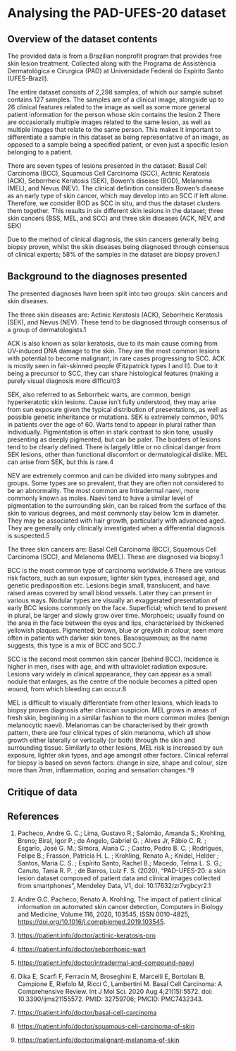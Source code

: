# Analysing the PAD-UFES-20 dataset 

## Overview of the dataset contents 

The provided data is from a Brazilian nonprofit program that provides free skin lesion treatment. Collected along with the Programa de Assistência Dermatológica e Cirurgica (PAD) at Universidade Federal do Espírito Santo (UFES-Brazil). 

The entire dataset consists of 2,298 samples, of which our sample subset contains 127 samples. The samples are of a clinical image, alongside up to 26 clinical features related to the image as well as some more general patient information for the person whose skin contains the lesion.2 There are occasionally multiple images related to the same lesion, as well as multiple images that relate to the same person. This makes it important to differentiate a sample in this dataset as being representative of an image, as opposed to a sample being a specified patient, or even just a specific lesion belonging to a patient. 

There are seven types of lesions presented in the dataset: Basal Cell Carcinoma (BCC), Squamous Cell Carcinoma (SCC), Actinic Keratosis (ACK), Seborrheic Keratosis (SEK), Bowen’s disease (BOD), Melanoma (MEL), and Nevus (NEV). The clinical definition considers Bowen’s disease as an early type of skin cancer, which may develop into an SCC if left alone. Therefore, we consider BOD as SCC in situ, and thus the dataset clusters them together. This results in six different skin lesions in the dataset; three skin cancers (BSS, MEL, and SCC) and three skin diseases (ACK, NEV, and SEK) 

Due to the method of clinical diagnosis, the skin cancers generally being biopsy proven, whilst the skin diseases being diagnosed through consensus of clinical experts; 58% of the samples in the dataset are biopsy proven.1 

## Background to the diagnoses presented

The presented diagnoses have been split into two groups: skin cancers and skin diseases.

The three skin diseases are: Actinic Keratosis (ACK), Seborrheic Keratosis (SEK), and Nevus (NEV). These tend to be diagnosed through consensus of a group of dermatologists.1

ACK is also known as solar keratosis, due to its main cause coming from UV-induced DNA damage to the skin. They are the most common lesions with potential to become malignant, in rare cases progressing to SCC. ACK is mostly seen in fair-skinned people (Fitzpatrick types I and II). Due to it being a precursor to SCC, they can share histological features (making a purely visual diagnosis more difficult)3

SEK, also referred to as Seborrheic warts, are common, benign hyperkeratotic skin lesions. Cause isn’t fully understood, they may arise from sun exposure given the typical distribution of presentations, as well as possible genetic inheritance or mutations. SEK is extremely common, 90% in patients over the age of 60. Warts tend to appear in plural rather than individually. Pigmentation is often in stark contrast to skin tone, usually presenting as deeply pigmented, but can be paler. The borders of lesions tend to be clearly defined. There is largely little or no clinical danger from SEK lesions, other than functional discomfort or dermatological dislike. MEL can arise from SEK, but this is rare.4

NEV are extremely common and can be divided into many subtypes and groups. Some types are so prevalent, that they are often not considered to be an abnormality. The most common are Intradermal naevi, more commonly known as moles. Naevi tend to have a similar level of pigmentation to the surrounding skin, can be raised from the surface of the skin to various degrees, and most commonly stay below 1cm in diameter. They may be associated with hair growth, particularly with advanced aged. They are generally only clinically investigated when a differential diagnosis is suspected.5

The three skin cancers are: Basal Cell Carcinoma (BCC), Squamous Cell Carcinoma (SCC), and Melanoma (MEL). These are diagnosed via biopsy.1 

BCC is the most common type of carcinoma worldwide.6 There are various risk factors, such as sun exposure, lighter skin types, increased age, and genetic predisposition etc. Lesions begin small, translucent, and have raised areas covered by small blood vessels. Later they can present in various ways. Nodular types are visually an exaggerated presentation of early BCC lesions commonly on the face. Superficial; which tend to present in plural, be larger and slowly grow over time. Morphoeic; usually found on the area in the face between the eyes and lips, characterised by thickened yellowish plaques. Pigmented; brown, blue or greyish in colour, seen more often in patients with darker skin tones. Basosquamous; as the name suggests, this type is a mix of BCC and SCC.7 

SCC is the second most common skin cancer (behind BCC). Incidence is higher in men, rises with age, and with ultraviolet radiation exposure. Lesions vary widely in clinical appearance, they can appear as a small nodule that enlarges, as the centre of the nodule becomes a pitted open wound, from which bleeding can occur.8 

MEL is difficult to visually differentiate from other lesions, which leads to biopsy proven diagnosis after clinician suspicion. MEL grows in areas of fresh skin, beginning in a similar fashion to the more common moles (benign melanocytic naevi). Melanomas can be characterised by their growth pattern, there are four clinical types of skin melanoma, which all show growth either laterally or vertically (or both) through the skin and surrounding tissue. Similarly to other lesions, MEL risk is increased by sun exposure, lighter skin types, and age amongst other factors. Clinical referral for biopsy is based on seven factors: change in size, shape and colour, size more than 7mm, inflammation, oozing and sensation changes.^9 

## Critique of data

## References

1. Pacheco, Andre G. C.; Lima, Gustavo R.; Salomão, Amanda S.; Krohling, Breno; Biral, Igor P.; de Angelo, Gabriel G. ; Alves Jr, Fábio  C. R. ; Esgario, José G. M.; Simora, Alana C. ; Castro, Pedro B. C. ; Rodrigues, Felipe B.; Frasson, Patricia H. L. ; Krohling, Renato A.; Knidel, Helder ; Santos, Maria C. S. ; Espírito Santo, Rachel B.; Macedo, Telma L. S. G.; Canuto, Tania R. P. ; de Barros, Luíz F. S. (2020), “PAD-UFES-20: a skin lesion dataset composed of patient data and clinical images collected from smartphones”, Mendeley Data, V1, doi: 10.17632/zr7vgbcyr2.1 

2. Andre G.C. Pacheco, Renato A. Krohling, The impact of patient clinical information on automated skin cancer detection, Computers in Biology and Medicine, Volume 116, 2020, 103545, ISSN 0010-4825, https://doi.org/10.1016/j.compbiomed.2019.103545.

3.	https://patient.info/doctor/actinic-keratosis-pro

4.	https://patient.info/doctor/seborrhoeic-wart

5.	https://patient.info/doctor/intradermal-and-compound-naevi

6.	Dika E, Scarfì F, Ferracin M, Broseghini E, Marcelli E, Bortolani B, Campione E, Riefolo M, Ricci C, Lambertini M. Basal Cell Carcinoma: A Comprehensive Review. Int J Mol Sci. 2020 Aug 4;21(15):5572. doi: 10.3390/ijms21155572. PMID: 32759706; PMCID: PMC7432343.
   
7.	https://patient.info/doctor/basal-cell-carcinoma

8.	https://patient.info/doctor/squamous-cell-carcinoma-of-skin

9.	https://patient.info/doctor/malignant-melanoma-of-skin 
